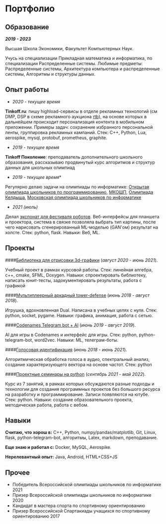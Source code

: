 # Портфолио

## Образование

**_2019 - 2023_**

Высшая Школа Экономики, Факультет Компьютерных Наук.

Учусь на специализации Прикладная математика и информатика, по специализации Распределенные системы. Любимые предметы: Распределенные системы, Архитектура компьютера и распределенные системы, Алгоритмы и структуры данных.

## Опыт работы

* _2020 - текущее время_

**Tinkoff.ru**: пишу highload-сервисы в отделе рекламных технологий (см DMP, DSP в схеме рекламного аукциона [rtb](http://rtb-media.ru/wiki/)), на основе которых в дальнейшем происходит персонализация контента в мобильном приложении. Примеры задач: сохранение избранного персональной ленты, группировка рекламных кампаний. Стек: C++, Python, Lua, aerospike, mysql, protobuf, prometheus, graphite.

* _2019 - текущее время_

**Tinkoff Поколение**: преподаватель дополнительного школьного образования, рассказываю продвинутый курс алгоритмов и структур данных для школьных олимпиад

* _2019 - текущее время_*

Регулярно делаю задачи на олимпиады по информатике: [Открытая олимпиада школьников по программированию](https://olympiads.ru/zaoch), [МКОШП](https://olympiads.ru/team), [Олимпиада Келдыша](https://www.jroi.ru/), [Московская олимпиада школьников по информатике](https://mos-inf.olimpiada.ru/)

* _2021 (июль)_

Делал [экспонат для фестиваля роботов](https://xn--80acbclsxybashnis9k.xn--p1ai/). Веб-интерфейсы для планшета и проектора, система в связке позволяла выбрать тип картины, после чего нарисовать сгенерированный ML-моделью (GAN'ом) результат на холсте. Стек: python, flask. Навыки: Веб, ML.

## Проекты

####[Библиотека для отрисовки 3d-графики](https://github.com/kik0s/3d-framework) (_август 2020 - июнь 2021_).

Учебный проект в рамках курсовой работы. Стек: линейная алгебра, c++, cmake, SFML, Doxygen. Навыки: спроектировать библиотеку, написать юнит-тесты, задокументировать результаты, работа с графикой

####[Мультиплеерный аркадный tower-defense](https://github.com/kik0s/dfvp) (_июнь 2018 - август 2018_).

Игрушка, вдохновленная Dual. Написана в учебных целях с нуля. Стек: python, socket, pygame. Навыки: графика, анимация, работа с сетью.

####[Codenames Telegram bot + AI](https://github.com/kik0s/codememes) (_июнь 2019 - август 2019_).

AI для игры в Codenames и интерфейс для игры. Стек: python, python-telegram-bot, word2vec. Навыки: ML, телеграм-боты.

####[Голосовая идентификация](https://github.com/KiK0S/MLLP) (_июнь 2018 - июнь 2021_). 

Алгоритмическая обработка голоса в аудио, спектральный анализ, создание характеризующего вектора на основе частот. Стек: python

####[Проектные семинары на python](https://github.com/kik0s/project_seminars) (_сентябрь 2021 - май 2022_). 

Курс из 7 занятий, в рамках которых обсуждаются разные подходы и технологии для создания программных проектов без большого ресурса на разработку и программирование. Записи появляются на ютубе. Стек: python. Навыки: создание образовательного проекта, методическая работа, работа с вебом.

## Навыки

**Считаю, что хорош в:** C++, Python, numpy/pandas/matplotlib, Git, Linux, flask, python-telegram-bot, алгоритмы, Latex, markdown, преподавание.

**Еще знаю и работал с:** Docker, MySQL, Aerospike.

**Нерелевантный опыт:** Java, Android, HTML+CSS+JS

## Прочее

* Победитель Всероссийской олимпиады школьников по информатике 2021
* Призер Всероссийской олимпиады школьников по информатике 2020
* Кандидат в мастера спорта по спортивному ориентированию
* Призер Всероссийской Спартакиады учащихся по спортивному ориентированию 2017
